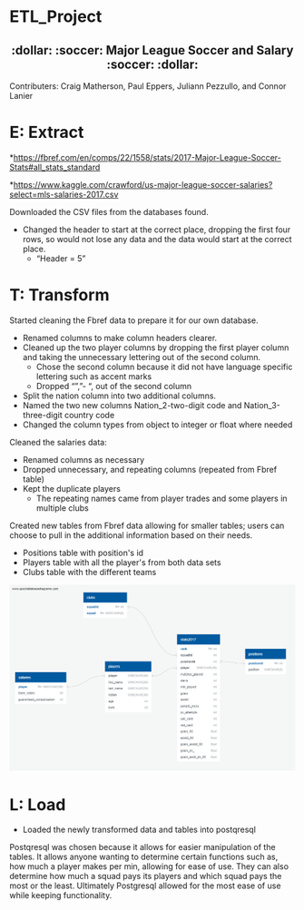 # ETL_Project

<h2 align="center">:dollar: :soccer: Major League Soccer and Salary :soccer: :dollar:</h2>

Contributers: Craig Matherson, Paul Eppers, Juliann Pezzullo, and Connor Lanier

# E: Extract 
*https://fbref.com/en/comps/22/1558/stats/2017-Major-League-Soccer-Stats#all_stats_standard

*https://www.kaggle.com/crawford/us-major-league-soccer-salaries?select=mls-salaries-2017.csv


Downloaded the CSV files from the databases found.
*    Changed the header to start at the correct place, dropping the first four rows, so would not lose any data and the data would start at the correct place.
       * “Header = 5”


# T: Transform
Started cleaning the Fbref data to prepare it for our own database.
-    Renamed columns to make column headers clearer.
-    Cleaned up the two player columns by dropping the first player column and taking the unnecessary lettering out of the second column.
       - Chose the second column because it did not have language specific lettering such as accent marks
       - Dropped “”,”- “, out of the second column
-    Split the nation column into two additional columns. 
-    Named the two new columns Nation_2-two-digit code and Nation_3-three-digit country code
-    Changed the column types from object to integer or float where needed

Cleaned the salaries data:
-    Renamed columns as necessary 
-    Dropped unnecessary, and repeating columns (repeated from Fbref table)
-    Kept the duplicate players 
       - The repeating names came from player trades and some players in multiple clubs 
       
Created new tables from Fbref data allowing for smaller tables; users can choose to pull in the additional information based on their needs.
 -    Positions table with position's id
 -    Players table with all the player's from both data sets
 -    Clubs table with the different teams
      
![ERD](ERD_diagram.png)
# L: Load
-    Loaded the newly transformed data and tables into postqresql

Postqresql was chosen because it allows for easier manipulation of the tables. It allows anyone wanting to determine certain functions such as, how much a player makes per min, allowing for ease of use. They can also determine how much a squad pays its players and which squad pays the most or the least. Ultimately Postgresql allowed for the most ease of use while keeping functionality.
